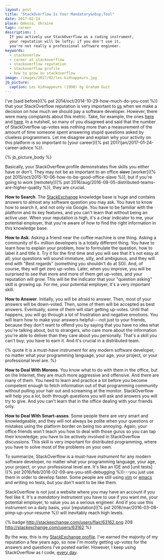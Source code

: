 ```yaml
---
layout: post
title: "StackOverflow Is Your Mandatory&nbsp;Tool"
date: 2017-02-14
place: Odessa, Ukraine
tags: career
description: |
  If you actively use StackOverflow as a coding instrument,
  your reputation will be lofty; if you don't use it,
  you're not really a professional software engineer.
keywords:
  - stackoverlow
  - career at stackoverflow
  - stackoverflow reputation
  - stackoverflow profile
  - how to grow on stackoverflow
image: /images/2017/02/les-kidnappeurs.jpg
jb_picture:
  caption: Les kidnappeurs (1998) by Graham Guit
---
```


I've [said before]({% pst 2014/oct/2014-10-29-how-much-do-you-cost %})
that your StackOverflow reputation is very important
to [us](http://www.zerocracy.com) when we make a decision on
how much we should pay
a software developer. However, there were many complaints about this metric.
Take, for example, the ones [here](http://www.yegor256.com/2014/10/29/how-much-do-you-cost.html#comment-1704113248)
and [here](http://www.yegor256.com/2014/10/29/how-much-do-you-cost.html#comment-1697910905).
In a nutshell, so many of you
disagreed and said that the number of StackOverflow up-votes was
nothing more than a measurement of the amount of time someone spent answering
stupid questions asked by clueless programmers. Let me disagree and
explain why your activity on this platform is so important to
[your career]({% pst 2017/jan/2017-01-24-career-advice %}).

<!--more-->

{% jb_picture_body %}

Basically, your StackOverflow profile demonstrates five skills you either
have or don't. They may not be as important to an office <del>slave</del>
[worker]({% pst 2015/oct/2015-10-06-how-to-be-good-office-slave %}), but if you're going to work
[remotely]({% pst 2016/aug/2016-08-05-distributed-teams-are-higher-quality %}),
they are crucial.

**How to Search**.
The [StackExchange](http://www.stackexchange.com) knowledge base
is huge and contains answers to almost any
software question you may ask. You have to know how to search it,
and not only via Google. You have to be familiar with the platform and
its key features, and you can't learn that without being an active user.
When your reputation is high, it's a clear indicator to me, your potential
employer, that you're aware of how to find the right information in this
knowledge base.

**How to Ask**.
Asking a friend near the coffee machine is one thing. Asking a community
of 6+ million developers is a totally different thing. You have to learn
how to explain your problem, how to formulate the question, how to label
it and title it. Try it for the first time and you will see that it's not
easy at all; your questions will sound immature, silly, and ambiguous, and they will
end with "Best regards" (something you shouldn't do at SO). And, of course,
they will get zero up-votes. Later, when you improve, you will be surprised
to see that more and more of them get up-votes, and your reputation will
grow. This will be the indicator that your "question asking" skill is growing up.
For me, your potential employer, it's a very important skill.

**How to Answer**.
Initially, you will be afraid to answer. Then, most of your answers will
be down-voted. Then, some of them will be accepted as best answers. Eventually,
some of them will start getting up-votes. Until that happens, you will go
through a lot of frustration and negative emotions. You will learn how to
make your answers helpful---not just to your friends, because they don't want
to offend you by saying that you have no idea what you're talking about, but
to strangers, who care more about the information you're able to deliver than they
care about you personally. That's a skill you can't buy; you have to earn it.
And it's crucial in a distributed team.

{% quote It is a must-have instrument for any modern software developer, no matter what your programming language, your age, your project, or your professional level are. %}

**How to Deal With Morons**.
You know what to do with them in the office, but on the Internet, they are
much more aggressive and offensive. And there are many of them. You need
to learn and practice a lot before you become competent enough to fetch
information out of that programming community without pulling your hair
out and screaming at the monitor. StackOverflow will help you a lot,
both through questions you will ask and answers you will try to give. And
you can't learn that in the office dealing with your friends only.

**How to Deal With Smart-asses**.
Some people there are very smart and knowledgeable, and they will not always
be polite when your questions or mistakes using the platform border on being
too annoying. Again, your office friends won't teach you how to
deal with those gurus so you can tap their knowledge; you have
to be actively involved in StackOverflow discussions. This skill is very
important for distributed programming, where you have to solve most of the
problems on your own.

To summarize, StackOverflow is a must-have _instrument_ for any modern
software developer, no matter what your programming language, your age,
your project, or your professional level are. It's like an IDE and
[unit tests]({% pst 2016/feb/2016-02-09-are-you-still-debugging %})---you
just use them in order to develop faster. Some people are still using
[vim](https://en.wikipedia.org/wiki/Vim_%28text_editor%29) or
[emacs](https://en.wikipedia.org/wiki/Emacs)
and writing no tests, but you don't want to be like them.

StackOverflow is not just a website where you may have an account if you feel
like it. It's a _mandatory_ instrument you have to use if you want me, your
potential employer, to value you as a serious engineer. And if you use
this instrument on a daily basis, your
[reputation]({% pst 2016/mar/2016-03-08-pimp-up-your-resume %})
will inevitably reach high levels.

{% badge http://stackexchange.com/users/flair/63162.png 208 http://stackexchange.com/users/63162 %}

By the way, this is my [StackExchange profile](http://stackexchange.com/users/63162).
I've earned the majority of my reputation a few years ago, so now I'm mostly getting up-votes
for the answers and questions I've posted earlier. However, I keep using
StackOverflow as I code,
[every day](http://stackexchange.com/users/63162/yegor256?tab=activity).

